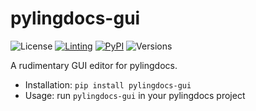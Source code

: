 # pylingdocs-gui

![License](https://img.shields.io/github/license/fmatter/pylingdocs-gui)
[![Linting](https://img.shields.io/github/workflow/status/fmatter/pylingdocs-gui/lint?label=linting)](https://github.com/fmatter/pylingdocs-gui/actions/workflows/lint.yml)
[![PyPI](https://img.shields.io/pypi/v/pylingdocs-gui.svg)](https://pypi.org/project/pylingdocs-gui)
![Versions](https://img.shields.io/pypi/pyversions/pylingdocs-gui)

A rudimentary GUI editor for pylingdocs.

* Installation: `pip install pylingdocs-gui`
* Usage: run `pylingdocs-gui` in your pylingdocs project